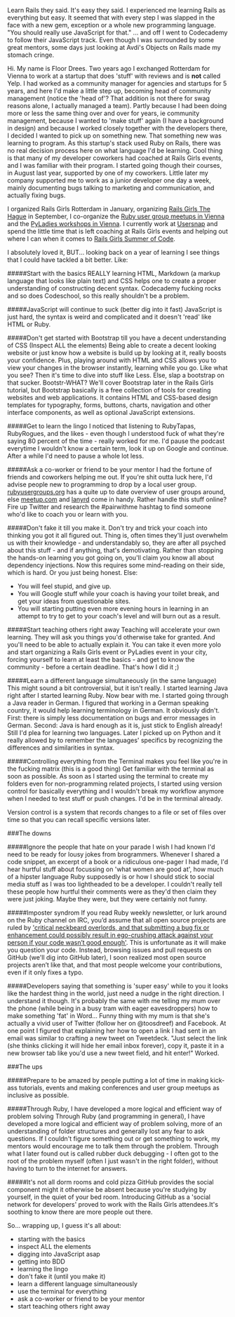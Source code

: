 Learn Rails they said. It's easy they said. I experienced me learning Rails as everything but easy. It seemed that with every step I was slapped in the face with a new gem, exception or a whole new programming language. "You should really use JavaScript for that." ... and off I went to Codecademy to follow their JavaScript track. Even though I was surrounded by some great mentors, some days just looking at Avdi's Objects on Rails made my stomach cringe.

Hi. My name is Floor Drees. Two years ago I exchanged Rotterdam for Vienna to work at a startup that does 'stuff' with reviews and is **not** called Yelp. I had worked as a community manager for agencies and startups for 5 years, and here I'd make a little step up, becoming head of community management (notice the 'head of'? That addition is not there for swag reasons alone, I actually managed a team). Partly because I had been doing more or less the same thing over and over for years, ie community management, because I wanted to 'make stuff' again (I have a background in design) and because I worked closely together with the developers there, I decided I wanted to pick up on something new. That something new was learning to program. As this startup's stack used Ruby on Rails, there was no real decision process here on what language I'd be learning. Cool thing is that many of my developer coworkers had coached at Rails Girls events, and I was familiar with their program. I started going though their courses, in August last year, supported by one of my coworkers. Little later my company supported me to work as a junior developer one day a week, mainly documenting bugs talking to marketing and communication, and actually fixing bugs. 

I organized Rails Girls Rotterdam in January, organizing [Rails Girls The Hague][4] in September, I co-organize the [Ruby user group meetups in Vienna][5] and the [PyLadies workshops in Vienna][6]. I currently work at [Usersnap][7] and spend the little time that is left coaching at Rails Girls events and helping out where I can when it comes to [Rails Girls Summer of Code][8].

I absolutely loved it, BUT... looking back on a year of learning I see things that I could have tackled a bit better. Like:

#####Start with the basics
REALLY learning HTML, Markdown (a markup language that looks like plain text) and CSS helps one to create a proper understanding of constructing decent syntax. 
Codecademy fucking rocks and so does Codeschool, so this really shouldn't be a problem. 

#####JavaScript will continue to suck (better dig into it fast)
JavaScript is just hard, the syntax is weird and complicated and it doesn't 'read' like HTML or Ruby. 

#####Don't get started with Bootstrap till you have a decent understanding of CSS (Inspect ALL the elements)
Being able to create a decent looking website or just know how a website is build up by looking at it, really boosts your confidence. Plus, playing around with HTML and CSS allows you to view your changes in the browser instantly, learning while you go.
Like what you see? Then it's time to dive into stuff like Less. Else, slap a bootstrap on that sucker. Bootstr-WHAT? We'll cover Bootstrap later in the Rails Girls tutorial, but Bootstrap basically is a free collection of tools for creating websites and web applications. It contains HTML and CSS-based design templates for typography, forms, buttons, charts, navigation and other interface components, as well as optional JavaScript extensions. 

#####Get to learn the lingo
I noticed that listening to RubyTapas, RubyRogues, and the likes - even though I understood fuck of what they're saying 80 percent of the time - really worked for me. I'd pause the podcast everytime I wouldn't know a certain term, look it up on Google and continue. After a while I'd need to pause a whole lot less. 

#####Ask a co-worker or friend to be your mentor
I had the fortune of friends and coworkers helping me out. If you're shit outta luck here, I'd advise people new to programming to drop by a local user group. [rubyusergroups.org][1] has a quite up to date overview of user groups around, else [meetup.com][2] and [lanyrd][3] come in handy. Rather handle this stuff online? Fire up Twitter and research the #pairwithme hashtag to find someone who'd like to coach you or learn with you. 

#####Don't fake it till you make it.
Don't try and trick your coach into thinking you got it all figured out. Thing is, often times they'll just overwhelm us with their knowledge - and understandably so, they are after all psyched about this stuff - and if anything, that's demotivating. Rather than stopping the hands-on learning you got going on, you'll claim you know all about dependency injections. Now this requires some mind-reading on their side, which is hard. Or you just being honest. Else:

- You will feel stupid, and give up.
- You will Google stuff while your coach is having your toilet break, and get your ideas from questionable sites.
- You will starting putting even more evening hours in learning in an attempt to try to get to your coach's level and will burn out as a result.

#####Start teaching others right away
Teaching will accelerate your own learning. They will ask you things you'd otherwise take for granted. And you'll need to be able to actually explain it.
You can take it even more yolo and start organizing a Rails Girls event or PyLadies event in your city, forcing yourself to learn at least the basics - and get to know the community - before a certain deadline. That's how I did it ;) 

#####Learn a different language simultaneously (in the same language)
This might sound a bit controversial, but it isn't really. I started learning Java right after I started learning Ruby. Now bear with me. I started going through a Java reader in German. I figured that working in a German speaking country, it would help learning terminology in German. It obviously didn't. First: there is simply less documentation on bugs and error messages in German. Second: Java is hard enough as it is, just stick to English already! 
Still I'd plea for learning two languages. Later I picked up on Python and it really allowed by to remember the languages' specifics by recognizing the differences and similarities in syntax. 

#####Controlling everything from the Terminal makes you feel like you're in the fucking matrix (this is a good thing)
Get familiar with the terminal as soon as possible. As soon as I started using the terminal to create my folders even for non-programming related projects, I started using version control for basically everything and I wouldn't break my workflow anymore when I needed to test stuff or push changes. I'd be in the terminal already.

Version control is a system that records changes to a file or set of files over time so that you can recall specific versions later. 

###The downs

#####Ignore the people that hate on your parade
I wish I had known I'd need to be ready for lousy jokes from brogrammers. Whenever I shared a code snippet, an excerpt of a book or a ridiculous one-pager I had made, I'd hear hurtful stuff about focussing on 'what women are good at', how much of a hipster language Ruby supposedly is or how I should stick to social media stuff as I was too lightheaded to be a developer. I couldn't really tell these people how hurtful their comments were as they'd then claim they were just joking. Maybe they were, but they were certainly not funny.

#####Imposter syndrom
If you read Ruby weekly newsletter, or lurk around on the Ruby channel on IRC, you’d assume that all open source projects are ruled by ['critical neckbeard overlords, and that submitting a bug fix or enhancement could possibly result in ego-crushing attack against your person if your code wasn’t good enough'][9]. This is unfortunate as it will make you question your code. Instead, browsing issues and pull requests on GitHub (we'll dig into GitHub later), I soon realized most open source projects aren’t like that, and that most people welcome your contributions, even if it only fixes a typo.

#####Developers saying that something is 'super easy' while to you it looks like the hardest thing in the world, just need a nudge in the right direction.
I understand it though. It's probably the same with me telling my mum over the phone (while being in a busy tram with eager eavesdroppers) how to make something 'fat' in Word... Funny thing with my mum is that she's actually a vivid user of Twitter (follow her on @toosdreef) and Facebook. At one point I figured that explaining her how to open a link I had sent in an email was similar to crafting a new tweet on Tweetdeck. "Just select the link (she thinks clicking it will hide her email inbox forever), copy it, paste it in a new browser tab like you'd use a new tweet field, and hit enter!" Worked. 


###The ups

#####Prepare to be amazed by people putting a lot of time in making kick-ass tutorials, events and making conferences and user group meetups as inclusive as possible. 

#####Through Ruby, I have developed a more logical and efficient way of problem solving
Through Ruby (and programming in general), I have developed a more logical and efficient way of problem solving, more of an understanding of folder structures and generally lost any fear to ask questions. If I couldn't figure something out or get something to work, my mentors would encourage me to talk them through the problem. Through what I later found out is called rubber duck debugging - I often got to the root of the problem myself (often I just wasn't in the right folder), without having to turn to the internet for answers. 

#####It's not all dorm rooms and cold pizza
GitHub provides the social component might it otherwise be absent because you're studying by yourself, in the quiet of your bed room. Introducing GitHub as a 'social network for developers' proved to work with the Rails Girls attendees.It's soothing to know there are more people out there.

So... wrapping up, I guess it's all about:
- starting with the basics
- inspect ALL the elements
- digging into JavaScript asap
- getting into BDD 
- learning the lingo
- don't fake it (until you make it)
- learn a different language simultaneously
- use the terminal for everything
- ask a co-worker or friend to be your mentor
- start teaching others right away


[1]: http://rubyusergroups.org
[2]: http://meetup.com
[3]: http://lanyrd.com
[4]: http://railsgirls.com/thehague
[5]: http://vienna-rb.at
[6]: http://www.meetup.com/PyLadies-Vienna/
[7]: http://usersnap.com
[8]: http://railsgirlssummerofcode.org/
[9]: https://medium.com/i-m-h-o/62a8eaa0ea9
